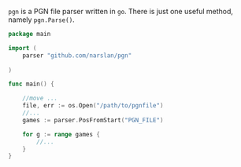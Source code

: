 `pgn` is a PGN file parser written in `go`. 
There is just one useful method, namely `pgn.Parse()`. 
 

```go
package main

import (
	parser "github.com/narslan/pgn"
	
)

func main() {

	//move ...
    file, err := os.Open("/path/to/pgnfile")
    //...
	games := parser.PosFromStart("PGN_FILE")

    for g := range games {
        //...    
    }
}
```

